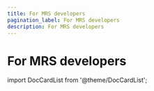 ```yaml
---
title: For MRS developers
pagination_label: For MRS developers
description: For MRS developers
---
```


# For MRS developers

import DocCardList from '@theme/DocCardList';

<DocCardList />

